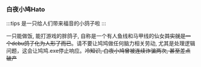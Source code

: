 ### 白夜小鸠Hato

:::tips 是一只给人们带来福音的小鸽子啦 :::

一只能做饭, 能打游戏的胖鸽子, 自称是一个有人鱼线和马甲线的仙女~~其实就是一个debu鸽子化为人形了而已~~。请不要让鸠鸠做任何脑力相关劳动, 尤其是处理逻辑问题，这会让鸠鸠.exe停止响应。~~冷知识, 白夜小鸠曾被连续诈骗两次, 甚至差点破产~~
